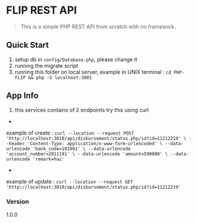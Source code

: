 # FLIP REST API

> This is a simple PHP REST API from scratch with no framework.

## Quick Start
1. setup db in `config/Database.php`, please change it 
2. running the migrate script
3. running this folder on local server, example in UNIX terminal : `cd PHP-FLIP && php -S localhost:3001`

## App Info
1. this services contains of 2 endpoints
try this using curl
-
example of create :
`curl --location --request POST 'http://localhost:3010/api/disbursement/status.php/id?id=11212219' \
--header 'Content-Type: application/x-www-form-urlencoded' \
--data-urlencode 'bank_code=191991' \
--data-urlencode 'account_number=2011191' \
--data-urlencode 'amount=590000' \
--data-urlencode 'remark=hai'`

-
example of update :
`curl --location --request GET 'http://localhost:3010/api/disbursement/status.php/id?id=11212219'`


### Version

1.0.0